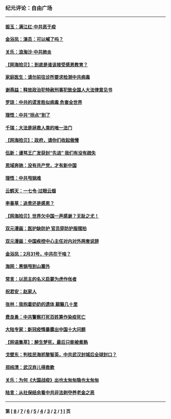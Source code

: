 ### 纪元评论：自由广场
---
#### [振玉：满江红‧中共恶于疫](../../pages/nsc993/n11934647.md) 
#### [金浴凤：演员：可以喊了吗？](../../pages/nsc993/n11934602.md) 
#### [关乐：浪淘沙·中共肺炎](../../pages/nsc993/n11931792.md) 
#### [【网海拾贝】：到底是谁该接受感恩教育？](../../pages/nsc993/n11931552.md) 
#### [家庭医生：请勿前往诊所要求检测中共病毒](../../pages/nsc993/n11929190.md) 
#### [谢燕益：释放政治犯特赦刑事犯致全国人大法律意见书](../../pages/nsc993/n11928978.md) 
#### [罗琼：中共的谎言胜似病毒 危害全世界](../../pages/nsc993/n11922636.md) 
#### [理悟：中共“拐点”到了](../../pages/nsc993/n11928496.md) 
#### [千瑞：大法是拯救人类的唯一法门](../../pages/nsc993/n11927637.md) 
#### [【网海拾贝】：政府，请你们收起傲慢](../../pages/nsc993/n11926932.md) 
#### [伍新：谩骂王广发获封“先进” 我们有没有疏失](../../pages/nsc993/n11926101.md) 
#### [思域奔驰：没有共产党，才有新中国](../../pages/nsc993/n11926058.md) 
#### [理悟：中共甩锅难](../../pages/nsc993/n11925355.md) 
#### [云鹤天：一七令·过眼云烟](../../pages/nsc993/n11925284.md) 
#### [李春草：追责还是感恩？](../../pages/nsc993/n11925274.md) 
#### [【网海拾贝】世界欠中国一声感谢？无耻之尤！](../../pages/nsc993/n11925239.md) 
#### [双元漫画：医护缺防护 官员穿防护服摆拍](../../pages/nsc993/n11923899.md) 
#### [双元漫画：中国疾控中心主任对内对外两套说辞](../../pages/nsc993/n11921994.md) 
#### [金浴凤：2月31号，中共在干啥？](../../pages/nsc993/n11922706.md) 
#### [海网：黑锅甩到山寨外](../../pages/nsc993/n11922688.md) 
#### [常言：以民主的名义启蒙为虎作伥者](../../pages/nsc993/n11922217.md) 
#### [祝君安：赵家人](../../pages/nsc993/n11922209.md) 
#### [张林：我抱着奶奶的遗体 颠簸几十里](../../pages/nsc993/n11920945.md) 
#### [费良勇：中共警察打死百姓算作染疫死亡](../../pages/nsc993/n11919264.md) 
#### [大陆专家：新冠疫情暴露出中国十大问题](../../pages/nsc993/n11919187.md) 
#### [【网语集萃】：醉生梦死，最后只能被煮熟](../../pages/nsc993/n11918994.md) 
#### [戈壁东：判桂民海抓黎智英，中共武汉封城后全球封口？](../../pages/nsc993/n11917982.md) 
#### [郑纯清：武汉弃儿得救歌](../../pages/nsc993/n11917881.md) 
#### [关乐：为何《大国战疫》出也太匆匆隐也太匆匆](../../pages/nsc993/n11917792.md) 
#### [陆言：从社保结余看中共非法剥夺养老金之恶](../../pages/nsc993/n11917084.md) 

---
#### 第 [ [8](./8.md) / [7](./7.md) / [6](./6.md) / [5](./5.md) / [4](./4.md) / [3](./3.md) / [2](./2.md) / [1](./1.md) ] 页

